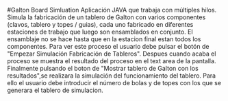 #Galton Board Simluation
Aplicación JAVA que trabaja con múltiples hilos.
Simula la fabricación de un tablero de Galton con varios componentes (clavos, tablero y topes / guias), cada uno fabricado en diferentes estaciones de trabajo que luego son ensamblados en conjunto.
El ensamblaje no se hace hasta que en la estacion final estan todos los componentes.
Para ver este proceso el usuario debe pulsar el botón de "Empezar Simulación Fabricación de Tableros".
Despues cuando acaba el proceso se muestra el resultado del proceso en el text area de la pantalla.
Finalmente pulsando el boton de "Mostrar tablero de Galton con los resultados",se realizara la simulación del funcionamiento del tablero. Para ello el usuario debe introducir el número de bolas y de topes con los que se generara el tablero de simulacion.
